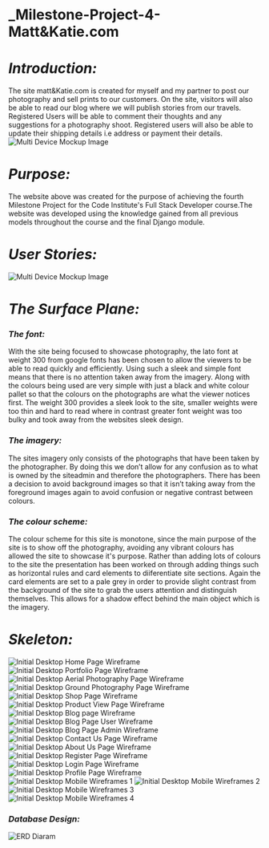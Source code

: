 # **_Milestone-Project-4-Matt&Katie.com**

# **_Introduction:_**

The site matt&Katie.com is created for myself and my partner to post our photography and sell prints to our customers. On the site, visitors will also be able to read our blog where we will publish stories from our travels. Registered Users will be able to  comment their thoughts and any suggestions for a photography shoot. Registered users will also be able to update their shipping details i.e address or payment their details.
![Multi Device Mockup Image](documents/multi_device_mockup.png)

# **_Purpose:_**

The website above was created for the purpose of achieving the fourth Milestone Project for the Code 
Institute's Full Stack Developer course.The website was developed using the knowledge gained from all previous models
throughout the course and the final Django module.

# *User Stories:*

![Multi Device Mockup Image](documents/user_stories.png)

# *The Surface Plane:*

### *The font:*

With the site being focused to showcase photography, the lato font at weight 300 from google fonts has been chosen to allow the viewers to be able to read quickly and efficiently. Using such a sleek and simple font means that there is no attention taken away from the imagery. Along with the colours being used are very simple with just a black and white colour pallet so that the colours on the photographs are what the viewer notices first. The weight 300 provides a sleek look to the site, smaller weights were too thin and hard to read where in contrast greater font weight was too bulky and took away from the websites sleek design.

### *The imagery:*

The sites imagery only consists of the photographs that have been taken by the photographer. By doing this we don’t allow for any confusion as to what is owned by the siteadmin and therefore the photographers. There has been a decision to avoid background images so that it isn’t taking away from the foreground images again to avoid confusion or negative contrast between colours.

### *The colour scheme:*

The colour scheme for this site is monotone, since the main purpose of the site is to show off the photography, avoiding any 
vibrant colours has allowed the site to showcase it's purpose. Rather than adding lots of colours to the site the presentation has been worked on through adding things such as horizontal rules and card elements to diiferentiate site sections. Again the card elements are set to a pale grey in order to provide slight contrast from the background of the site to grab the users attention and distinguish themselves. This allows for a shadow effect behind the main object which is the imagery.

# *Skeleton:*

![Initial Desktop Home Page Wireframe](documents/wireframes/home_page_wireframe.png) 
![Initial Desktop Portfolio Page Wireframe](documents/wireframes/portfolio_page_wireframe.png) 
![Initial Desktop Aerial Photography Page Wireframe](documents/wireframes/category_aerial_photography_wireframe.png) 
![Initial Desktop Ground Photography Page Wireframe](documents/wireframes/category_ground_photography_wireframe.png)
![Initial Desktop Shop Page Wireframe](documents/wireframes/shop_page_wireframe.png) 
![Initial Desktop Product View Page Wireframe](documents/wireframes/product_view_page_wireframe.png) 
![Initial Desktop Blog page Wireframe](documents/wireframes/blog_page_wireframe.png) 
![Initial Desktop Blog Page User Wireframe](documents/wireframes/blog_page_user_wireframe.png) 
![Initial Desktop Blog Page Admin Wireframe](documents/wireframes/blog_page_admin_wireframe.png) 
![Initial Desktop Contact Us Page Wireframe](documents/wireframes/contact_page_wireframe.png) 
![Initial Desktop About Us Page Wireframe](documents/wireframes/about_us_page_wireframe.png) 
![Initial Desktop Register Page Wireframe](documents/wireframes/registration_page_wireframe.png) 
![Initial Desktop Login Page Wireframe](documents/wireframes/login_page_wireframe.png) 
![Initial Desktop Profile Page Wireframe](documents/wireframes/profile_page_wireframe.png)
![Initial Desktop Mobile Wireframes 1](documents/wireframes/mobile_wireframe_1.png)
![Initial Desktop Mobile Wireframes 2](documents/wireframes/mobile_wireframe_2.png)
![Initial Desktop Mobile Wireframes 3](documents/wireframes/mobile_wireframe_3.png)
![Initial Desktop Mobile Wireframes 4](documents/wireframes/mobile_wireframe_4.png)

### *Database Design:* ###
![ERD Diaram](documents/erd.png)
